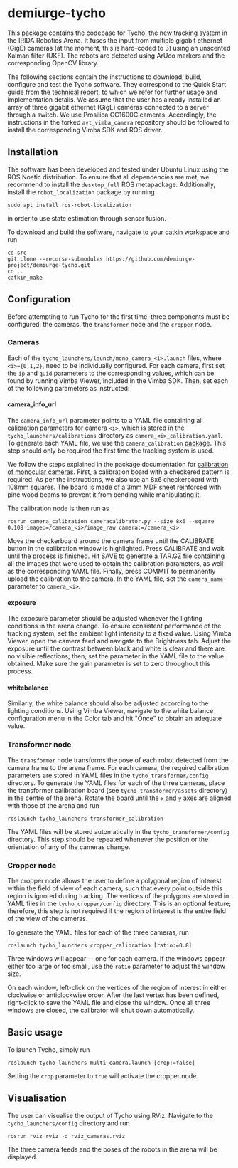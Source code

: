 # demiurge-tycho
This package contains the codebase for Tycho, the new tracking system in the IRIDA Robotics Arena. It fuses the input from multiple gigabit ethernet (GigE) cameras (at the moment, this is hard-coded to 3) using an unscented Kalman filter (UKF). The robots are detected using ArUco markers and the corresponding OpenCV library.

The following sections contain the instructions to download, build, configure and test the Tycho software. They correspond to the Quick Start guide from the [technical report](https://iridia.ulb.ac.be/IridiaTrSeries/link/IridiaTr2022-009.pdf), to which we refer for further usage and implementation details. We assume that the user has already installed an array of three gigabit ethernet (GigE) cameras connected to a server through a switch. We use Prosilica GC1600C cameras. Accordingly, the instructions in the forked `avt_vimba_camera` repository should be followed to install the corresponding Vimba SDK and ROS driver.

## Installation
The software has been developed and tested under Ubuntu Linux using the ROS Noetic distribution. To ensure that all dependencies are met, we recommend to install the `desktop_full` ROS metapackage. Additionally, install the `robot_localization` package by running
```
sudo apt install ros-robot-localization
```
in order to use state estimation through sensor fusion.

To download and build the software, navigate to your catkin workspace and run
```
cd src
git clone --recurse-submodules https://github.com/demiurge-project/demiurge-tycho.git
cd ..
catkin_make
```

## Configuration
Before attempting to run Tycho for the first time, three components must be configured: the cameras, the `transformer` node and the `cropper` node.

### Cameras
Each of the `tycho_launchers/launch/mono_camera_<i>.launch` files, where `<i>={0,1,2}`, need to be individually configured. For each camera, first set the `ip` and `guid` parameters to the corresponding values, which can be found by running Vimba Viewer, included in the Vimba SDK. Then, set each of the following parameters as instructed:

#### camera_info_url
The `camera_info_url` parameter points to a YAML file containing all calibration parameters for camera `<i>`, which is stored in the `tycho_launchers/calibrations` directory as `camera_<i>_calibration.yaml`. To generate each YAML file, we use the `camera_calibration` [package](http://wiki.ros.org/camera_calibration). This step should only be required the first time the tracking system is used.

We follow the steps explained in the package documentation for [calibration of monocular cameras](https://wiki.ros.org/camera_calibration/Tutorials/MonocularCalibration). First, a calibration board with a checkered pattern is required. As per the instructions, we also use an 8x6 checkerboard with 108mm squares. The board is made of a 3mm MDF sheet reinforced with pine wood beams to prevent it from bending while manipulating it.

The calibration node is then run as
```
rosrun camera_calibration cameracalibrator.py --size 8x6 --square 0.108 image:=/camera_<i>/image_raw camera:=/camera_<i>
```
Move the checkerboard around the camera frame until the CALIBRATE button in the calibration window is highlighted. Press CALIBRATE and wait until the process is finished. Hit SAVE to generate a TAR.GZ file containing all the images that were used to obtain the calibration parameters, as well as the corresponding YAML file. Finally, press COMMIT to permanently upload the calibration to the camera. In the YAML file, set the `camera_name` parameter to `camera_<i>`.

#### exposure
The exposure parameter should be adjusted whenever the lighting conditions in the arena change. To ensure consistent performance of the tracking system, set the ambient light intensity to a fixed value. Using Vimba Viewer, open the camera feed and navigate to the Brightness tab. Adjust the exposure until the contrast between black and white is clear and there are no visible reflections; then, set the parameter in the YAML file to the value obtained. Make sure the gain parameter is set to zero throughout this process.

#### whitebalance
Similarly, the white balance should also be adjusted according to the lighting conditions. Using Vimba Viewer, navigate to the white balance configuration menu in the Color tab and hit "Once" to obtain an adequate value.

### Transformer node
The `transformer` node transforms the pose of each robot detected from the camera frame to the arena frame. For each camera, the required calibration parameters are stored in YAML files in the `tycho_transformer/config` directory. To generate the YAML files for each of the three cameras, place the transformer calibration board (see `tycho_transformer/assets` directory) in the centre of the arena. Rotate the board until the `x` and `y` axes are aligned with those of the arena and run
```
roslaunch tycho_launchers transformer_calibration
```
The YAML files will be stored automatically in the `tycho_transformer/config` directory. This step should be repeated whenever the position or the orientation of any of the cameras change.
 
### Cropper node
The cropper node allows the user to define a polygonal region of interest within the field of view of each camera, such that every point outside this region is ignored during tracking. The vertices of the polygons are stored in YAML files in the `tycho_cropper/config` directory. This is an optional feature; therefore, this step is not required if the region of interest is the entire field of the view of the cameras.

To generate the YAML files for each of the three cameras, run
```
roslaunch tycho_launchers cropper_calibration [ratio:=0.8]	
```
Three windows will appear -- one for each camera. If the windows appear either too large or too small, use the `ratio` parameter to adjust the window size.

On each window, left-click on the vertices of the region of interest in either clockwise or anticlockwise order. After the last vertex has been defined, right-click to save the YAML file and close the window. Once all three windows are closed, the calibrator will shut down automatically.

## Basic usage
To launch Tycho, simply run
```
roslaunch tycho_launchers multi_camera.launch [crop:=false]
```
Setting the `crop` parameter to `true` will activate the cropper node.

## Visualisation
The user can visualise the output of Tycho using RViz. Navigate to the `tycho_launchers/config` directory and run
```
rosrun rviz rviz -d rviz_cameras.rviz
```
The three camera feeds and the poses of the robots in the arena will be displayed.
